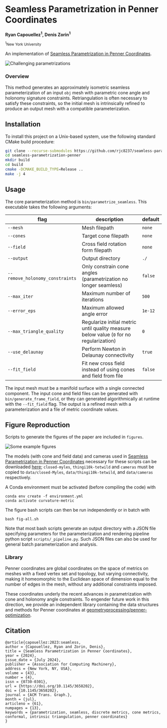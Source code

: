 # Seamless Parametrization in Penner Coordinates

<strong>Ryan Capouellez<sup>1</sup>, Denis Zorin<sup>1</sup></strong>

<small><sup>1</sup>New York University</small>

An implementation of [Seamless Parametrization in Penner Coordinates](https://dl.acm.org/doi/10.1145/3658202).

![Challenging parametrizations](media/teaser.jpg)

### Overview

This method generates an approximately isometric seamless parameterization of an input `obj` mesh with parametric cone angle and holonomy signature constraints. Retriangulation is often necessary to satisfy these constraints, so the initial mesh is intrinsically refined to produce an output mesh with a compatible parameterization.

## Installation

To install this project on a Unix-based system, use the following standard CMake build procedure:

```bash
git clone --recurse-submodules https://github.com/rjc8237/seamless-parametrization-penner.git
cd seamless-parametrization-penner
mkdir build
cd build
cmake -DCMAKE_BUILD_TYPE=Release ..
make -j 4
```

## Usage

The core parameterization method is `bin/parametrize_seamless`. This executable takes the following arguments:

|flag | description| default|
| --- | --- | --- |
|`--mesh` | Mesh filepath| `none`|
|`--cones` | Target cone filepath| `none`|
|`--field` | Cross field rotation form filepath| `none`|
|`--output` | Output directory| `./`|
|`--remove_holonomy_constraints` | Only constrain cone angles (parametrization no longer seamless)| `false`|
|`--max_iter` | Maximum number of iterations| `500`| 
|`--error_eps` | Maximum allowed angle error| `1e-12`|
|`--max_triangle_quality` | Regularize initial metric until quality measure below value (`0` for no regularization) | `0`|
|`--use_delaunay` | Perform Newton in Delaunay connectivity | `true`|
|`--fit_field` | Fit new cross field instead of using cones and field from file| `false`|

The input mesh must be a manifold surface with a single connected component. The input cone and field files can be generated with `bin/generate_frame_field`, or they can generated algorithmically at runtime with the `--fit_field` flag. The output is a refined mesh with a parameterization and a file of metric coordinate values.

## Figure Reproduction

Scripts to generate the figures of the paper are included in `figures`.

![Some example figures](media/myles-examples.jpg)

The models (with cone and field data) and cameras used in [Seamless Parametrization in Penner Coordinates](https://dl.acm.org/doi/10.1145/3658202) necessary for these scripts can be downloaded [here](https://cims.nyu.edu/gcl/papers/2021-Conformal.zip);  `closed-myles`, `thingi10k-tetwild` and `cameras` must be copied to `data/closed-Myles`, `data/thingi10k-tetwild`, and `data/cameras` respectively.

A Conda environment must be activated (before compiling the code) with
```
conda env create -f environment.yml
conda activate curvature-metric
```
The figure bash scripts can then be run independently or in batch with
```
bash fig-all.sh
```

Note that most bash scripts generate an output directory with a JSON file specifying parameters for the parameterization and rendering pipeline python script `scripts/_pipeline.py`. Such JSON files can also be used for general batch parameterization and analysis.

### Library

Penner coordinates are global coordinates on the space of metrics on meshes with a fixed vertex set and topology, but varying connectivity, making it homeomorphic to the Euclidean space of dimension equal to the number of edges in the mesh, without any additional constraints imposed.

These coordinates underly the recent advances in parametrization with cone and holonomy angle constraints. To engender future work in this direction, we provide an independent library containing the data structures and methods for Penner coordinates at [geometryprocessing/penner-optimization](https://github.com/geometryprocessing/penner-optimization).

## Citation

```
@article{capouellez:2023:seamless,
author = {Capouellez, Ryan and Zorin, Denis},
title = {Seamless Parametrization in Penner Coordinates},
year = {2024},
issue_date = {July 2024},
publisher = {Association for Computing Machinery},
address = {New York, NY, USA},
volume = {43},
number = {4},
issn = {0730-0301},
url = {https://doi.org/10.1145/3658202},
doi = {10.1145/3658202},
journal = {ACM Trans. Graph.},
month = {jul},
articleno = {61},
numpages = {13},
keywords = {parametrization, seamless, discrete metrics, cone metrics, conformal, intrinsic triangulation, penner coordinates}
}
```
